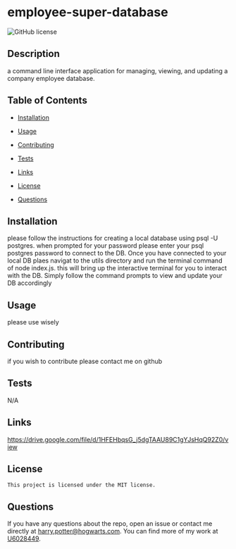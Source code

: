 
# employee-super-database
![GitHub license](https://img.shields.io/badge/license-MIT-blue.svg)

## Description

a command line interface application for managing, viewing, and updating a company employee database.

## Table of Contents

* [Installation](#installation)
* [Usage](#usage)
* [Contributing](#contributing)
* [Tests](#tests)
* [Links](#Links)
* [License](#license)

* [Questions](#questions)

## Installation

please follow the instructions for creating a local database using psql -U postgres. when prompted for your password please enter your psql postgres password to connect to the DB. Once you have connected to your local DB plaes navigat to the utils directory and run the terminal command of node index.js. this will bring up the interactive terminal for you to interact with the DB. Simply follow the command prompts to view and update your DB accordingly

## Usage

please use wisely

## Contributing

if you wish to contribute please contact me on github

## Tests

N/A

## Links 
https://drive.google.com/file/d/1HFEHbqsG_j5dgTAAU89C1gYJsHqQ92Z0/view


## License
    
    This project is licensed under the MIT license.

## Questions

If you have any questions about the repo, open an issue or contact me directly at harry.potter@hogwarts.com. You can find more of my work at [U6028449](https://github.com/U6028449/).
  

